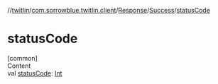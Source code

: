//[twitlin](../../../index.md)/[com.sorrowblue.twitlin.client](../../index.md)/[Response](../index.md)/[Success](index.md)/[statusCode](status-code.md)



# statusCode  
[common]  
Content  
val [statusCode](status-code.md): [Int](https://kotlinlang.org/api/latest/jvm/stdlib/kotlin/-int/index.html)  



